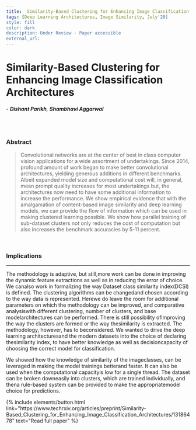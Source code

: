 ```yaml
---
title:  Similarity-Based Clustering for Enhancing Image Classification Architectures
tags: [Deep Learning Architectures, Image Similarity, July'20]
style: fill
color: dark
description: Under Review - Paper accessible
external_url: 
---
```



# Similarity-Based Clustering for Enhancing Image Classification Architectures

###### - _**Dishant Parikh**_, _**Shambhavi Aggarwal**_ 

<br>

### Abstract
>Convolutional networks are at the center of best in class computer vision applications for a wide assortment of undertakings. Since 2014, profound amount of work began to make better convolutional architectures, yielding generous additions in different benchmarks. Albeit expanded model size and computational cost will, in general, mean prompt quality increases for most undertakings but, the architectures now need to have some additional information to increase the performance. We show empirical evidence that with the amalgamation of content-based image similarity and deep learning models, we can provide the flow of information which can be used in making clustered learning possible. We show how parallel training of sub-dataset clusters not only reduces the cost of computation but also increases the benchmark accuracies by 5-11 percent.

<br>

### Implications

---

The methodology is adaptive, but still,more  work  can  be  done  in  improving  the  dynamic feature extractions as well as in reducing the error of choice. We canalso work in formalizing the way Dataset class similarity index(DCSI) is defined. The clustering algorithms can be changedand  chosen  according  to  the  way  data  is  represented.  Herewe  do  leave  the  room  for  additional  parameters  on  which the  methodology  can  be  improved,  and  comparative  analysiswith different clustering, number of clusters, and base modelarchitectures can be  performed.  There  is  still  possibility  ofimproving  the  way  the  clusters  are  formed  or  the  way  thesimilarity  is  extracted.  The  methodology,  however,  has  to  beconsidered. We wanted to drive the deep learning architecturesand  the  modern  datasets  into  the  choice  of  declaring  thesimilarity index, to have better knowledge as well as decisioncapacity of choosing the correct model for classification.

We  showed  how  the  knowledge  of  similarity  of  the  imageclasses, can be leveraged in making the model trainings betterand faster. It can also be used when the computational capacityis  low  for  a  single  thread.  The  dataset  can  be  broken  downeasily  into  clusters,  which  are  trained  individually,  and  thena rule-based system can be provided to make the appropriatemodel choice for predictions. 

<p class="text-center">
{% include elements/button.html link="https://www.techrxiv.org/articles/preprint/Similarity-Based_Clustering_for_Enhancing_Image_Classification_Architectures/13186478" text="Read full paper" %}
</p>